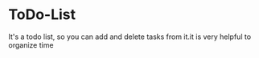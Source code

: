 # ToDo-List
It's a todo list, so you can add and delete tasks from it.it is very helpful to organize time
